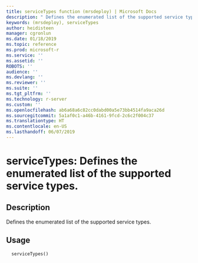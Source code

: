 ```yaml
---
title: serviceTypes function (mrsdeploy) | Microsoft Docs
description: " Defines the enumerated list of the supported service types. "
keywords: (mrsdeploy), serviceTypes
author: heidisteen
manager: cgronlun
ms.date: 01/18/2019
ms.topic: reference
ms.prod: microsoft-r
ms.service: ''
ms.assetid: ''
ROBOTS: ''
audience: ''
ms.devlang: ''
ms.reviewer: ''
ms.suite: ''
ms.tgt_pltfrm: ''
ms.technology: r-server
ms.custom: ''
ms.openlocfilehash: ab6a68a6c82cc0dabd00a5e73bb4514fa9aca26d
ms.sourcegitcommit: 5a1af0c1-a46b-4161-9fcd-2c6c2f004c37
ms.translationtype: HT
ms.contentlocale: en-US
ms.lasthandoff: 06/07/2019
---
```

 # <a name="servicetypes-defines-the-enumerated-list-of-the-supported-service-types"></a>serviceTypes: Defines the enumerated list of the supported service types. 
 ## <a name="description"></a>Description
 
Defines the enumerated list of the supported service types.
 
 
 ## <a name="usage"></a>Usage

```   
  serviceTypes()
 
```
 
